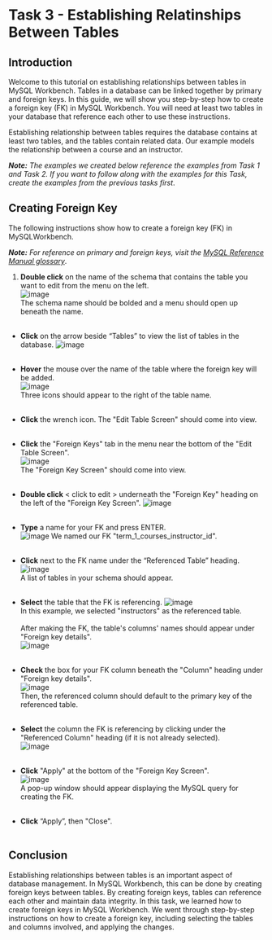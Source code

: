 # **Task 3 - Establishing Relatinships Between Tables**

## **Introduction**

Welcome to this tutorial on establishing relationships between tables in MySQL Workbench. Tables in a database can be linked together by primary and foreign keys. In this guide, we will show you step-by-step how to create a foreign key (FK) in MySQL Workbench. You will need at least two tables in your database that reference each other to use these instructions.

Establishing relationship between tables requires the database contains at least two tables, and the tables contain related data. Our example models the relationship between a course and an instructor.

**_Note:_** _The examples we created below reference the examples from Task 1 and Task 2. If you want to follow along with the examples for this Task, create the examples from the previous tasks first_.

## **Creating Foreign Key**

The following instructions show how to create a foreign key (FK) in MySQLWorkbench.

**_Note:_** _For reference on primary and foreign keys, visit the [MySQL Reference Manual glossary][pk/fk]_.

1. **Double click** on the name of the schema that contains the table you want to edit from the menu on the left.  
   ![image](/images/TableTab.png)  
   The schema name should be bolded and a menu should open up beneath the name.  
  &nbsp;  

- **Click** on the arrow beside “Tables” to view the list of tables in the database.
  ![image](/images/TableTabOpen.png)  
  &nbsp;  

- **Hover** the mouse over the name of the table where the foreign key will be added.  
  ![image](/images/Term1Table.png)  
  Three icons should appear to the right of the table name.  
  &nbsp;  

- **Click** the wrench icon. The "Edit Table Screen" should come into view.  
  &nbsp;  

- **Click** the "Foreign Keys" tab in the menu near the bottom of the "Edit Table Screen".  
  ![image](/images/ForeignKeyTab.png)  
  The "Foreign Key Screen" should come into view.  
  &nbsp;  

- **Double click** < click to edit > underneath the "Foreign Key" heading on the left of the "Foreign Key Screen".
  ![image](/images/ClickToEdit.png)  
  &nbsp;  

- **Type** a name for your FK and press ENTER.  
  ![image](/images/NameFK.png) 
  We named our FK "term_1_courses_instructor_id".  
  &nbsp;  

- **Click** next to the FK name under the “Referenced Table” heading.  
  ![image](/images/RefTable.png)  
  A list of tables in your schema should appear.  
    &nbsp;  

- **Select** the table that the FK is referencing.
  ![image](/images/RefTableSelected.png)  
  In this example, we selected "instructors" as the referenced table.  
  &nbsp;  
   After making the FK, the table's columns' names should appear under "Foreign key details".  
  ![image](/images/ColumnNames.png)  
  &nbsp;  

- **Check** the box for your FK column beneath the "Column" heading under "Foreign key details".  
  ![image](/images/ColumnSelected.png)  
  Then, the referenced column should default to the primary key of the referenced table.  
  &nbsp;  

- **Select** the column the FK is referencing by clicking under the "Referenced Column" heading (if it is not already selected).  
  ![image](/images/SelectRefColumn.png)  
  &nbsp;  

- **Click** "Apply" at the bottom of the "Foreign Key Screen".  
  ![image](/images/ApplyFK.png)  
  A pop-up window should appear displaying the MySQL query for creating the FK.  
  &nbsp;  

- **Click** “Apply”, then "Close".  
  &nbsp;  

## **Conclusion**

Establishing relationships between tables is an important aspect of database management. In MySQL Workbench, this can be done by creating foreign keys between tables. By creating foreign keys, tables can reference each other and maintain data integrity. In this task, we learned how to create foreign keys in MySQL Workbench. We went through step-by-step instructions on how to create a foreign key, including selecting the tables and columns involved, and applying the changes.

[pk/fk]: https://dev.mysql.com/doc/refman/8.0/en/glossary.html